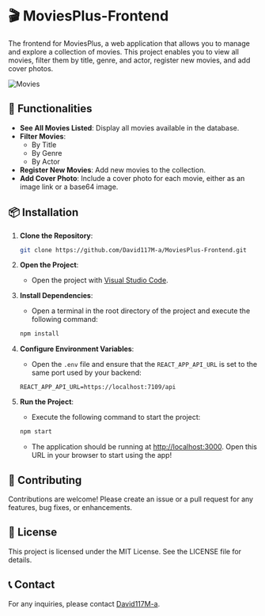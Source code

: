 # 🎬 MoviesPlus-Frontend

The frontend for MoviesPlus, a web application that allows you to manage and explore a collection of movies. This project enables you to view all movies, filter them by title, genre, and actor, register new movies, and add cover photos.

![Movies](https://i.giphy.com/media/v1.Y2lkPTc5MGI3NjExOHE3YTUycGZhNG93ZjdqZWk1ODFxZzNxb2RlaHJybHR0aDZhcDhybiZlcD12MV9pbnRlcm5hbF9naWZfYnlfaWQmY3Q9Zw/l6mBchxYZc7Sw/giphy.gif)

## 🌟 Functionalities

- **See All Movies Listed**: Display all movies available in the database.
- **Filter Movies**:
  - By Title
  - By Genre
  - By Actor
- **Register New Movies**: Add new movies to the collection.
- **Add Cover Photo**: Include a cover photo for each movie, either as an image link or a base64 image.

## 📦 Installation

1. **Clone the Repository**:
    ```bash
    git clone https://github.com/David117M-a/MoviesPlus-Frontend.git
    ```

2. **Open the Project**:
    - Open the project with [Visual Studio Code](https://code.visualstudio.com/).

3. **Install Dependencies**:
    - Open a terminal in the root directory of the project and execute the following command:
    ```bash
    npm install
    ```

4. **Configure Environment Variables**:
    - Open the `.env` file and ensure that the `REACT_APP_API_URL` is set to the same port used by your backend:
    ```env
    REACT_APP_API_URL=https://localhost:7109/api
    ```

5. **Run the Project**:
    - Execute the following command to start the project:
    ```bash
    npm start
    ```
    - The application should be running at [http://localhost:3000](http://localhost:3000). Open this URL in your browser to start using the app!


## 🤝 Contributing

Contributions are welcome! Please create an issue or a pull request for any features, bug fixes, or enhancements.

## 📜 License

This project is licensed under the MIT License. See the LICENSE file for details.

## 📞 Contact

For any inquiries, please contact [David117M-a](https://github.com/David117M-a).